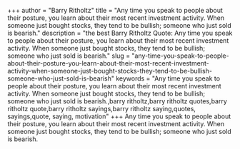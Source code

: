 +++
author = "Barry Ritholtz"
title = "Any time you speak to people about their posture, you learn about their most recent investment activity. When someone just bought stocks, they tend to be bullish; someone who just sold is bearish."
description = "the best Barry Ritholtz Quote: Any time you speak to people about their posture, you learn about their most recent investment activity. When someone just bought stocks, they tend to be bullish; someone who just sold is bearish."
slug = "any-time-you-speak-to-people-about-their-posture-you-learn-about-their-most-recent-investment-activity-when-someone-just-bought-stocks-they-tend-to-be-bullish-someone-who-just-sold-is-bearish"
keywords = "Any time you speak to people about their posture, you learn about their most recent investment activity. When someone just bought stocks, they tend to be bullish; someone who just sold is bearish.,barry ritholtz,barry ritholtz quotes,barry ritholtz quote,barry ritholtz sayings,barry ritholtz saying,quotes, sayings,quote, saying, motivation"
+++
Any time you speak to people about their posture, you learn about their most recent investment activity. When someone just bought stocks, they tend to be bullish; someone who just sold is bearish.
